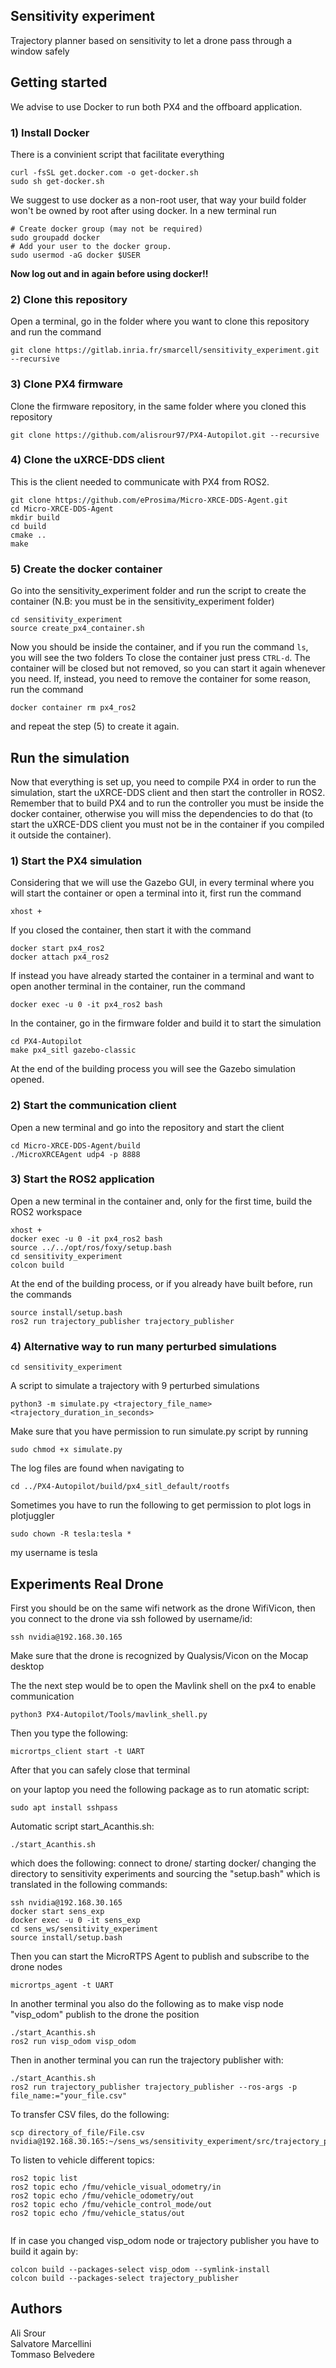 ## Sensitivity experiment
Trajectory planner based on sensitivity to let a drone pass through a window safely

## Getting started
We advise to use Docker to run both PX4 and the offboard application.

### 1) Install Docker
There is a convinient script that facilitate everything
```
curl -fsSL get.docker.com -o get-docker.sh
sudo sh get-docker.sh
```
We suggest to use docker as a non-root user, that way your build folder won't be owned by root after using docker. In a new terminal run
```
# Create docker group (may not be required)
sudo groupadd docker
# Add your user to the docker group.
sudo usermod -aG docker $USER
```
**Now log out and in again before using docker!!**

### 2) Clone this repository
Open a terminal, go in the folder where you want to clone this repository and run the command
```
git clone https://gitlab.inria.fr/smarcell/sensitivity_experiment.git --recursive
```

### 3) Clone PX4 firmware
Clone the firmware repository, in the same folder where you cloned this repository
```
git clone https://github.com/alisrour97/PX4-Autopilot.git --recursive
```

### 4) Clone the uXRCE-DDS client 
This is the client needed to communicate with PX4 from ROS2.
```
git clone https://github.com/eProsima/Micro-XRCE-DDS-Agent.git
cd Micro-XRCE-DDS-Agent
mkdir build
cd build
cmake ..
make
```
### 5) Create the docker container
Go into the sensitivity_experiment folder and run the script to create the container (N.B: you must be in the sensitivity_experiment folder)
```
cd sensitivity_experiment
source create_px4_container.sh 
```
Now you should be inside the container, and if you run the command ```ls```, you will see the two folders
To close the container just press ```CTRL-d```. The container will be closed but not removed, so you can start it again whenever you need. If, instead, you need to remove the container for some reason, run the command
```
docker container rm px4_ros2
```
and repeat the step (5) to create it again.

## Run the simulation
Now that everything is set up, you need to compile PX4 in order to run the simulation, start the uXRCE-DDS client and then start the controller in ROS2.
Remember that to build PX4 and to run the controller you must be inside the docker container, otherwise you will miss the dependencies to do that (to start the uXRCE-DDS client you must not be in the container if you compiled it outside the container).

### 1) Start the PX4 simulation
Considering that we will use the Gazebo GUI, in every terminal where you will start the container or open a terminal into it, first run the command
```
xhost +
```

If you closed the container, then start it with the command
```
docker start px4_ros2
docker attach px4_ros2
```
If instead you have already started the container in a terminal and want to open another terminal in the container, run the command
```
docker exec -u 0 -it px4_ros2 bash
```
In the container, go in the firmware folder and build it to start the simulation
```
cd PX4-Autopilot
make px4_sitl gazebo-classic
```
At the end of the building process you will see the Gazebo simulation opened.

### 2) Start the communication client
Open a new terminal and go into the repository and start the client
```
cd Micro-XRCE-DDS-Agent/build
./MicroXRCEAgent udp4 -p 8888
```

### 3) Start the ROS2 application
Open a new terminal in the container and, only for the first time, build the ROS2 workspace
```
xhost +
docker exec -u 0 -it px4_ros2 bash
source ../../opt/ros/foxy/setup.bash
cd sensitivity_experiment
colcon build
```
At the end of the building process, or if you already have built before, run the commands
```
source install/setup.bash
ros2 run trajectory_publisher trajectory_publisher
```

### 4) Alternative way to run many perturbed simulations

```
cd sensitivity_experiment
```


A script to simulate a trajectory with 9 perturbed simulations

```
python3 -m simulate.py <trajectory_file_name> <trajectory_duration_in_seconds>

```
Make sure that you have permission to run simulate.py script by running

```
sudo chmod +x simulate.py

```

The log files are found when navigating to

```
cd ../PX4-Autopilot/build/px4_sitl_default/rootfs

```

Sometimes you have to run the following to get permission to plot logs in plotjuggler 

```
sudo chown -R tesla:tesla *

```
my username is tesla

## Experiments Real Drone
First you should be on the same wifi network as the drone WifiVicon, then you connect to the drone
via ssh followed by username/id:

```
ssh nvidia@192.168.30.165
```
Make sure that the drone is recognized by Qualysis/Vicon on the Mocap desktop

The the next step would be to open the Mavlink shell on the px4 to enable communication

```
python3 PX4-Autopilot/Tools/mavlink_shell.py

```
Then you type the following:

```
micrortps_client start -t UART
```
After that you can safely close that terminal

on your laptop you need the following package as to run atomatic script:

```
sudo apt install sshpass
```

Automatic script start_Acanthis.sh:

```
./start_Acanthis.sh

```
which does the following: connect to drone/ starting docker/ changing the directory to sensitivity experiments
and sourcing the "setup.bash" which is translated in the following commands:

```
ssh nvidia@192.168.30.165
docker start sens_exp
docker exec -u 0 -it sens_exp
cd sens_ws/sensitivity_experiment
source install/setup.bash

```

Then you can start the MicroRTPS Agent to publish and subscribe to the drone nodes

```
micrortps_agent -t UART

```

In another terminal you also do the following as to make visp node "visp_odom" publish to the drone the position

```
./start_Acanthis.sh
ros2 run visp_odom visp_odom

```

Then in another terminal you can run the trajectory publisher with:


```
./start_Acanthis.sh
ros2 run trajectory_publisher trajectory_publisher --ros-args -p file_name:="your_file.csv"

```

To transfer CSV files, do the following:

```
scp directory_of_file/File.csv nvidia@192.168.30.165:~/sens_ws/sensitivity_experiment/src/trajectory_publisher/csv_file

```

To listen to vehicle different topics:

```
ros2 topic list
ros2 topic echo /fmu/vehicle_visual_odometry/in
ros2 topic echo /fmu/vehicle_odometry/out
ros2 topic echo /fmu/vehicle_control_mode/out
ros2 topic echo /fmu/vehicle_status/out


```

If in case you changed visp_odom node or trajectory publisher you have to build it again by:

```
colcon build --packages-select visp_odom --symlink-install
colcon build --packages-select trajectory_publisher

```


## Authors
Ali Srour <br>
Salvatore Marcellini <br>
Tommaso Belvedere <br>

